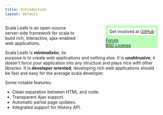 ```yaml
---
title: Introduction
layout: default
---
```


<div style="float:right; margin-left: 80px; margin-bottom: 20px; background-color: #bfb">
<div style="margin: 8px; padding: 4px; background-color: white;">Get involved at <a href="https://github.com/scalastuff/scalaleafs">GitHub</a></div>
<a href="https://groups.google.com/forum/#!forum/scalaleafs">Forum</a><br/>
<a href="https://github.com/scalastuff/scalaleafs/blob/master/LICENSE.TXT">BSD License</a>
</div>

Scala Leafs is an open-source server-side framework for scala to build rich, interactive, ajax-enabled web applications. 

Scala Leafs is **minimalistic**; its purpose is to create web applications and nothing else. It is **unobtrusive**; it doesn't force your application into any structure and plays nice with other libraries. It is **developer oriented**; developing rich web applications should be fast and easy for the average scala developer.


Some notable features:

- Clean separation between HTML and code.
- Transparent Ajax support.
- Automatic partial page updates.
- Integrated support for History API.